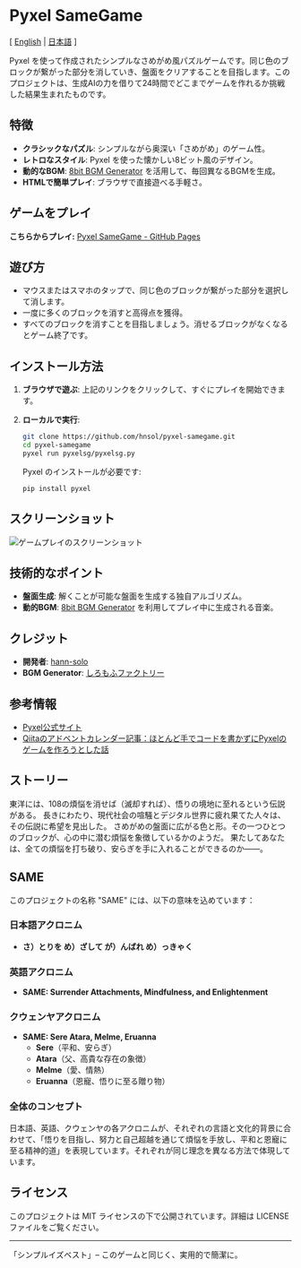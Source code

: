 # Pyxel SameGame

[ [English](README.md) | [日本語](README.ja.md) ]

Pyxel を使って作成されたシンプルなさめがめ風パズルゲームです。同じ色のブロックが繋がった部分を消していき、盤面をクリアすることを目指します。このプロジェクトは、生成AIの力を借りて24時間でどこまでゲームを作れるか挑戦した結果生まれたものです。

## 特徴
- **クラシックなパズル**: シンプルながら奥深い「さめがめ」のゲーム性。
- **レトロなスタイル**: Pyxel を使った懐かしい8ビット風のデザイン。
- **動的なBGM**: [8bit BGM Generator](https://github.com/shiromofufactory/8bit-bgm-generator) を活用して、毎回異なるBGMを生成。
- **HTMLで簡単プレイ**: ブラウザで直接遊べる手軽さ。

## ゲームをプレイ
**こちらからプレイ:** [Pyxel SameGame - GitHub Pages](https://hnsol.github.io/pyxel-samegame/pyxelsg.html)

## 遊び方
- マウスまたはスマホのタップで、同じ色のブロックが繋がった部分を選択して消します。
- 一度に多くのブロックを消すと高得点を獲得。
- すべてのブロックを消すことを目指しましょう。消せるブロックがなくなるとゲーム終了です。

## インストール方法
1. **ブラウザで遊ぶ**:
   上記のリンクをクリックして、すぐにプレイを開始できます。

2. **ローカルで実行**:
   ```bash
   git clone https://github.com/hnsol/pyxel-samegame.git
   cd pyxel-samegame
   pyxel run pyxelsg/pyxelsg.py
   ```

   Pyxel のインストールが必要です:
   ```bash
   pip install pyxel
   ```

## スクリーンショット
![ゲームプレイのスクリーンショット](https://cdn-ak.f.st-hatena.com/images/fotolife/m/masatora_bd5/20250114/20250114225440.gif)

## 技術的なポイント
- **盤面生成**: 解くことが可能な盤面を生成する独自アルゴリズム。
- **動的BGM**: [8bit BGM Generator](https://github.com/shiromofufactory/8bit-bgm-generator) を利用してプレイ中に生成される音楽。

## クレジット
- **開発者**: [hann-solo](https://github.com/hnsol)
- **BGM Generator**: [しろもふファクトリー](https://github.com/shiromofufactory)

## 参考情報
- [Pyxel公式サイト](https://github.com/kitao/pyxel)
- [Qiitaのアドベントカレンダー記事：ほとんど手でコードを書かずにPyxelのゲームを作ろうとした話](https://qiita.com/hann-solo/items/e417c29c22d008752f60)

## ストーリー

東洋には、108の煩悩を消せば（滅却すれば）、悟りの境地に至れるという伝説がある。
長きにわたり、現代社会の喧騒とデジタル世界に疲れ果てた人々は、その伝説に希望を見出した。
さめがめの盤面に広がる色と形。その一つひとつのブロックが、心の中に潜む煩悩を象徴しているかのようだ。
果たしてあなたは、全ての煩悩を打ち破り、安らぎを手に入れることができるのか——。

## SAME

このプロジェクトの名称 "SAME" には、以下の意味を込めています：

### **日本語アクロニム**
- **さ）とりを め）ざして が）んばれ め）っきゃく**

### **英語アクロニム**
- **SAME: Surrender Attachments, Mindfulness, and Enlightenment**

### **クウェンヤアクロニム**
- **SAME: Sere Atara, Melme, Eruanna**
  - **Sere**（平和、安らぎ）
  - **Atara**（父、高貴な存在の象徴）
  - **Melme**（愛、情熱）
  - **Eruanna**（恩寵、悟りに至る贈り物）

### 全体のコンセプト

日本語、英語、クウェンヤの各アクロニムが、それぞれの言語と文化的背景に合わせて、「悟りを目指し、努力と自己超越を通じて煩悩を手放し、平和と恩寵に至る精神的道」を表現しています。それぞれが同じ理念を異なる方法で体現しています。

## ライセンス
このプロジェクトは MIT ライセンスの下で公開されています。詳細は LICENSE ファイルをご覧ください。

---

「シンプルイズベスト」– このゲームと同じく、実用的で簡潔に。
